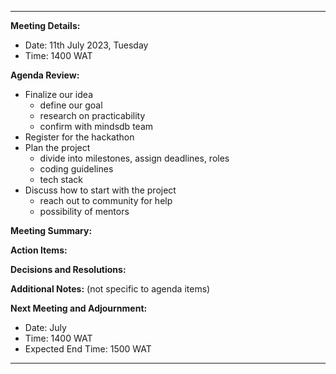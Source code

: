 
---

**Meeting Details:**

- Date: 11th July 2023, Tuesday
- Time: 1400 WAT

**Agenda Review:**

- Finalize our idea
  - define our goal
  - research on practicability
  - confirm with mindsdb team
- Register for the hackathon
- Plan the project
  - divide into milestones, assign deadlines, roles
  - coding guidelines
  - tech stack
- Discuss how to start with the project
  - reach out to community for help
  - possibility of mentors

**Meeting Summary:**


**Action Items:**


**Decisions and Resolutions:**


**Additional Notes:** (not specific to agenda items) 


**Next Meeting and Adjournment:**

- Date: July
- Time: 1400 WAT
- Expected End Time: 1500 WAT

---
